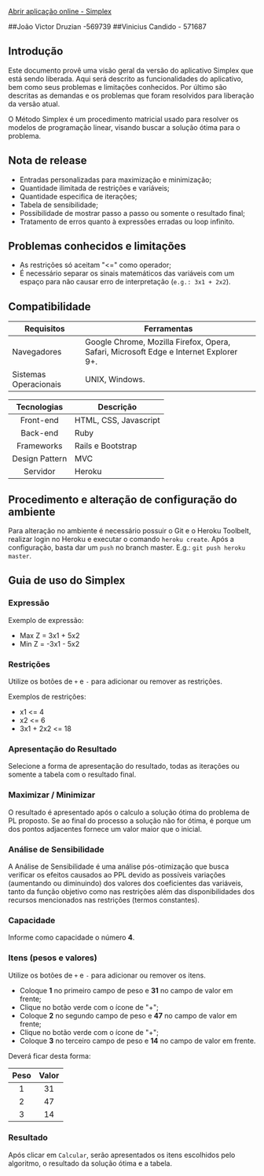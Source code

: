 
[Abrir aplicação online - Simplex](http://#simplexSOS-univem.herokuapp.com/#)

##João Victor Druzian -569739
##Vinicius Candido - 571687

## Introdução
Este documento provê uma visão geral da versão do aplicativo Simplex que está sendo liberada.
Aqui será descrito as funcionalidades do aplicativo, bem como seus problemas e limitações conhecidos.
Por último são descritas as demandas e os problemas que foram resolvidos para liberação da versão atual.

O Método Simplex é um procedimento matricial usado para resolver os modelos de
programação linear, visando buscar a solução ótima para o problema.

## Nota de release

* Entradas personalizadas para maximização e minimização;
* Quantidade ilimitada de restrições e variáveis;
* Quantidade especifica de iterações;
* Tabela de sensibilidade;
* Possibilidade de mostrar passo a passo ou somente o resultado final;
* Tratamento de erros quanto à expressões erradas ou loop infinito.

## Problemas conhecidos e limitações

* As restrições só aceitam "<=" como operador;
* É necessário separar os sinais matemáticos das variáveis com um espaço para não causar erro de interpretação (`e.g.: 3x1 + 2x2`).

## Compatibilidade

| Requisitos    | Ferramentas   |
|---------------|---------------|
| Navegadores   | Google Chrome, Mozilla Firefox, Opera, Safari, Microsoft Edge e Internet Explorer 9+.     |
| Sistemas Operacionais     | UNIX, Windows.    |

| Tecnologias   | Descrição |
|:-------------:|-----------|
| Front-end | HTML, CSS, Javascript |
| Back-end  | Ruby  |
| Frameworks    | Rails e Bootstrap     |
| Design Pattern    | MVC   |
| Servidor  | Heroku    |

## Procedimento e alteração de configuração do ambiente
Para alteração no ambiente é necessário possuir o Git e o Heroku Toolbelt, realizar login no Heroku e executar o comando `heroku create`. Após a configuração, basta dar um `push` no branch master. E.g.: `git push heroku master`.

## Guia de uso do Simplex

### Expressão
Exemplo de expressão:

* Max Z = 3x1 + 5x2
* Min Z = -3x1 - 5x2

### Restrições
Utilize os botões de `+` e `-` para adicionar ou remover as restrições.

Exemplos de restrições:

* x1 <= 4
* x2 <= 6
* 3x1 + 2x2 <= 18

### Apresentação do Resultado
Selecione a forma de apresentação do resultado, todas as iterações ou somente a tabela com o resultado final.

### Maximizar / Minimizar
O resultado é apresentado após o calculo a solução ótima do problema de PL proposto.
Se ao final do processo a solução não for ótima, é porque um dos pontos adjacentes fornece um valor
maior que o inicial.

### Análise de Sensibilidade
A Análise de Sensibilidade é uma análise pós-otimização que busca verificar os efeitos causados
ao PPL devido as possíveis variações (aumentando ou diminuindo) dos valores dos coeficientes das
variáveis, tanto da função objetivo como nas restrições além das disponibilidades dos recursos
mencionados nas restrições (termos constantes).


### Capacidade
Informe como capacidade o número **4**.

### Itens (pesos e valores)
Utilize os botões de `+` e `-` para adicionar ou remover os itens.

* Coloque **1** no primeiro campo de peso e **31** no campo de valor em frente;
* Clique no botão verde com o ícone de "+";
* Coloque **2** no segundo campo de peso e **47** no campo de valor em frente;
* Clique no botão verde com o ícone de "+";
* Coloque **3** no terceiro campo de peso e **14** no campo de valor em frente.

Deverá ficar desta forma:

| Peso  | Valor |
|:-----:|:-----:|
| 1 | 31    |
| 2 | 47    |
| 3 | 14    |

### Resultado
Após clicar em `Calcular`, serão apresentados os itens escolhidos pelo algoritmo, o resultado da solução ótima e a tabela.
